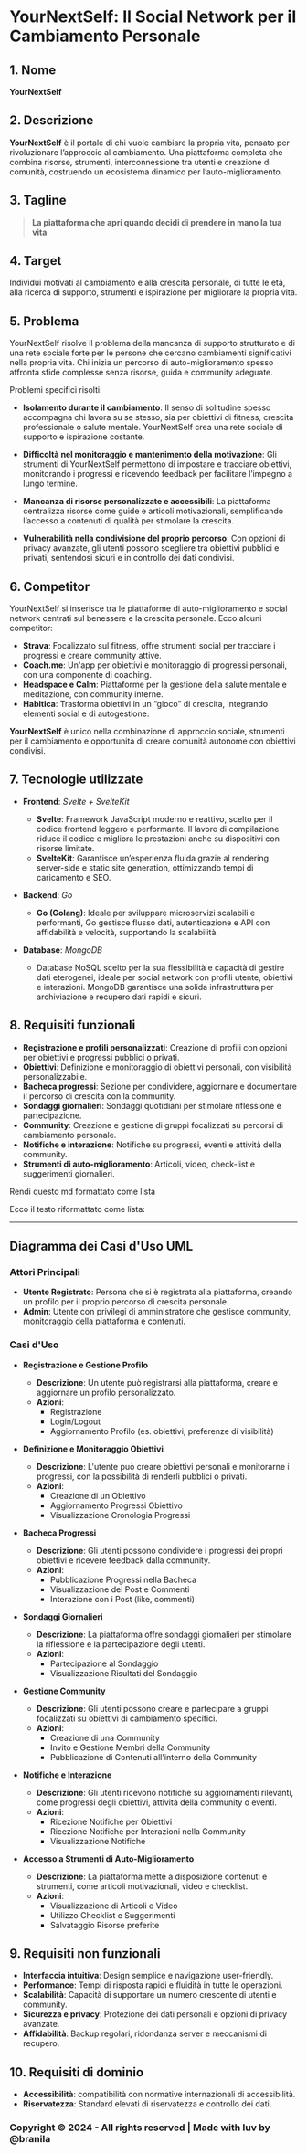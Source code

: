 # YourNextSelf: Il Social Network per il Cambiamento Personale

## 1. Nome
**YourNextSelf**

## 2. Descrizione
**YourNextSelf** è il portale di chi vuole cambiare la propria vita, pensato per rivoluzionare l’approccio al cambiamento. Una piattaforma completa che combina risorse, strumenti, interconnessione tra utenti e creazione di comunità, costruendo un ecosistema dinamico per l’auto-miglioramento.

## 3. Tagline
> **La piattaforma che apri quando decidi di prendere in mano la tua vita**

## 4. Target
Individui motivati al cambiamento e alla crescita personale, di tutte le età, alla ricerca di supporto, strumenti e ispirazione per migliorare la propria vita.

## 5. Problema
YourNextSelf risolve il problema della mancanza di supporto strutturato e di una rete sociale forte per le persone che cercano cambiamenti significativi nella propria vita. Chi inizia un percorso di auto-miglioramento spesso affronta sfide complesse senza risorse, guida e community adeguate.

Problemi specifici risolti:

- **Isolamento durante il cambiamento**: Il senso di solitudine spesso accompagna chi lavora su se stesso, sia per obiettivi di fitness, crescita professionale o salute mentale. YourNextSelf crea una rete sociale di supporto e ispirazione costante.
  
- **Difficoltà nel monitoraggio e mantenimento della motivazione**: Gli strumenti di YourNextSelf permettono di impostare e tracciare obiettivi, monitorando i progressi e ricevendo feedback per facilitare l’impegno a lungo termine.
  
- **Mancanza di risorse personalizzate e accessibili**: La piattaforma centralizza risorse come guide e articoli motivazionali, semplificando l’accesso a contenuti di qualità per stimolare la crescita.
  
- **Vulnerabilità nella condivisione del proprio percorso**: Con opzioni di privacy avanzate, gli utenti possono scegliere tra obiettivi pubblici e privati, sentendosi sicuri e in controllo dei dati condivisi.

## 6. Competitor
YourNextSelf si inserisce tra le piattaforme di auto-miglioramento e social network centrati sul benessere e la crescita personale. Ecco alcuni competitor:

- **Strava**: Focalizzato sul fitness, offre strumenti social per tracciare i progressi e creare community attive.
- **Coach.me**: Un'app per obiettivi e monitoraggio di progressi personali, con una componente di coaching.
- **Headspace e Calm**: Piattaforme per la gestione della salute mentale e meditazione, con community interne.
- **Habitica**: Trasforma obiettivi in un “gioco” di crescita, integrando elementi social e di autogestione.

**YourNextSelf** è unico nella combinazione di approccio sociale, strumenti per il cambiamento e opportunità di creare comunità autonome con obiettivi condivisi.

## 7. Tecnologie utilizzate

- **Frontend**: *Svelte + SvelteKit*
  - **Svelte**: Framework JavaScript moderno e reattivo, scelto per il codice frontend leggero e performante. Il lavoro di compilazione riduce il codice e migliora le prestazioni anche su dispositivi con risorse limitate.
  - **SvelteKit**: Garantisce un’esperienza fluida grazie al rendering server-side e static site generation, ottimizzando tempi di caricamento e SEO.

- **Backend**: *Go*
  - **Go (Golang)**: Ideale per sviluppare microservizi scalabili e performanti, Go gestisce flusso dati, autenticazione e API con affidabilità e velocità, supportando la scalabilità.

- **Database**: *MongoDB*
  - Database NoSQL scelto per la sua flessibilità e capacità di gestire dati eterogenei, ideale per social network con profili utente, obiettivi e interazioni. MongoDB garantisce una solida infrastruttura per archiviazione e recupero dati rapidi e sicuri.

## 8. Requisiti funzionali

- **Registrazione e profili personalizzati**: Creazione di profili con opzioni per obiettivi e progressi pubblici o privati.
- **Obiettivi**: Definizione e monitoraggio di obiettivi personali, con visibilità personalizzabile.
- **Bacheca progressi**: Sezione per condividere, aggiornare e documentare il percorso di crescita con la community.
- **Sondaggi giornalieri**: Sondaggi quotidiani per stimolare riflessione e partecipazione.
- **Community**: Creazione e gestione di gruppi focalizzati su percorsi di cambiamento personale.
- **Notifiche e interazione**: Notifiche su progressi, eventi e attività della community.
- **Strumenti di auto-miglioramento**: Articoli, video, check-list e suggerimenti giornalieri.

Rendi questo md formattato come lista

Ecco il testo riformattato come lista:

---

## Diagramma dei Casi d'Uso UML

### Attori Principali

- **Utente Registrato**: Persona che si è registrata alla piattaforma, creando un profilo per il proprio percorso di crescita personale.
- **Admin**: Utente con privilegi di amministratore che gestisce community, monitoraggio della piattaforma e contenuti.

### Casi d'Uso

- **Registrazione e Gestione Profilo**
  - **Descrizione**: Un utente può registrarsi alla piattaforma, creare e aggiornare un profilo personalizzato.
  - **Azioni**:
    - Registrazione
    - Login/Logout
    - Aggiornamento Profilo (es. obiettivi, preferenze di visibilità)

- **Definizione e Monitoraggio Obiettivi**
  - **Descrizione**: L'utente può creare obiettivi personali e monitorarne i progressi, con la possibilità di renderli pubblici o privati.
  - **Azioni**:
    - Creazione di un Obiettivo
    - Aggiornamento Progressi Obiettivo
    - Visualizzazione Cronologia Progressi

- **Bacheca Progressi**
  - **Descrizione**: Gli utenti possono condividere i progressi dei propri obiettivi e ricevere feedback dalla community.
  - **Azioni**:
    - Pubblicazione Progressi nella Bacheca
    - Visualizzazione dei Post e Commenti
    - Interazione con i Post (like, commenti)

- **Sondaggi Giornalieri**
  - **Descrizione**: La piattaforma offre sondaggi giornalieri per stimolare la riflessione e la partecipazione degli utenti.
  - **Azioni**:
    - Partecipazione al Sondaggio
    - Visualizzazione Risultati del Sondaggio

- **Gestione Community**
  - **Descrizione**: Gli utenti possono creare e partecipare a gruppi focalizzati su obiettivi di cambiamento specifici.
  - **Azioni**:
    - Creazione di una Community
    - Invito e Gestione Membri della Community
    - Pubblicazione di Contenuti all'interno della Community

- **Notifiche e Interazione**
  - **Descrizione**: Gli utenti ricevono notifiche su aggiornamenti rilevanti, come progressi degli obiettivi, attività della community o eventi.
  - **Azioni**:
    - Ricezione Notifiche per Obiettivi
    - Ricezione Notifiche per Interazioni nella Community
    - Visualizzazione Notifiche

- **Accesso a Strumenti di Auto-Miglioramento**
  - **Descrizione**: La piattaforma mette a disposizione contenuti e strumenti, come articoli motivazionali, video e checklist.
  - **Azioni**:
    - Visualizzazione di Articoli e Video
    - Utilizzo Checklist e Suggerimenti
    - Salvataggio Risorse preferite

## 9. Requisiti non funzionali

- **Interfaccia intuitiva**: Design semplice e navigazione user-friendly.
- **Performance**: Tempi di risposta rapidi e fluidità in tutte le operazioni.
- **Scalabilità**: Capacità di supportare un numero crescente di utenti e community.
- **Sicurezza e privacy**: Protezione dei dati personali e opzioni di privacy avanzate.
- **Affidabilità**: Backup regolari, ridondanza server e meccanismi di recupero.

## 10. Requisiti di dominio

- **Accessibilità**: compatibilità con normative internazionali di accessibilità.
- **Riservatezza**: Standard elevati di riservatezza e controllo dei dati.

### Copyright © 2024 - All rights reserved | Made with luv by @branila
